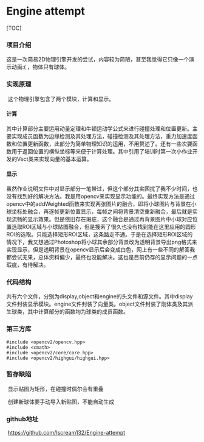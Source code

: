 # Engine attempt

[TOC]

### 项目介绍

​	这是一次简易2D物理引擎开发的尝试，内容较为简陋，甚至我觉得它只像一个演示动画:(   ，物体只有球体。

### 实现原理

​	这个物理引擎包含了两个模块，计算和显示。

#### 计算

​	其中计算部分主要运用动量定理和牛顿运动学公式来进行碰撞处理和位置更新。主要实现成员函数为边缘检测及其处理方法，碰撞检测及其处理方法，重力加速度函数和位置更新函数，此部分为简单物理知识的运用，不用赘述了。还有一些次要函数用于返回位置的横纵坐标等来便于计算处理。其中引用了培训时第一次小作业开发的Vect类来实现向量的基本运算。

#### 显示

​	虽然作业说明文件中对显示部分一笔带过，但这个部分其实困扰了我不少时间，也没有找到好的解决方法。我是用opencv来实现显示功能的。最终实现方法是通过opencv中的addWeighted函数来实现两张图片的融合，即将小球图片与背景在小球坐标处融合，再逐帧更新位置显示，每帧之间将背景清空重新融合，最后就是实现流畅的显示效果。但是依旧存在瑕疵，这个融合是通过再背景图片中小球对应位置选取ROI区域与小球贴图融合，但是搜索了很久也没有找到能在这里应用的圆形ROI的选取。只能选择矩形ROI区域，这条路走不通。于是在选择矩形ROI区域的情况下，我又想通过Photoshop将小球其余部分背景改为透明背景导出png格式来实现显示，但是透明背景在opencv显示后会变成白色，网上有一些不同的解答我都尝试无果，总体资料偏少，最终也没能解决。这也是目前仍存的显示问题的一点瑕疵，有待解决。

### 代码结构

​	共有六个文件，分别为display,object和engine的头文件和源文件。其中display文件封装显示模块。engine文件封装了向量类。object文件封装了刚体类及其派生球类，其中计算部分的函数均为球类的成员函数。

### 第三方库

```
#include <opencv2/opencv.hpp> 
#include <cmath>
#include <opencv2/core/core.hpp>  
#include <opencv2/highgui/highgui.hpp> 
```

### 暂存缺陷

​	显示贴图为矩形，在碰撞时偶尔会有重叠

​	创建新球体要手动导入新贴图，不能自动生成

### github地址

​	https://github.com/Iscream132/Engine-attempt
